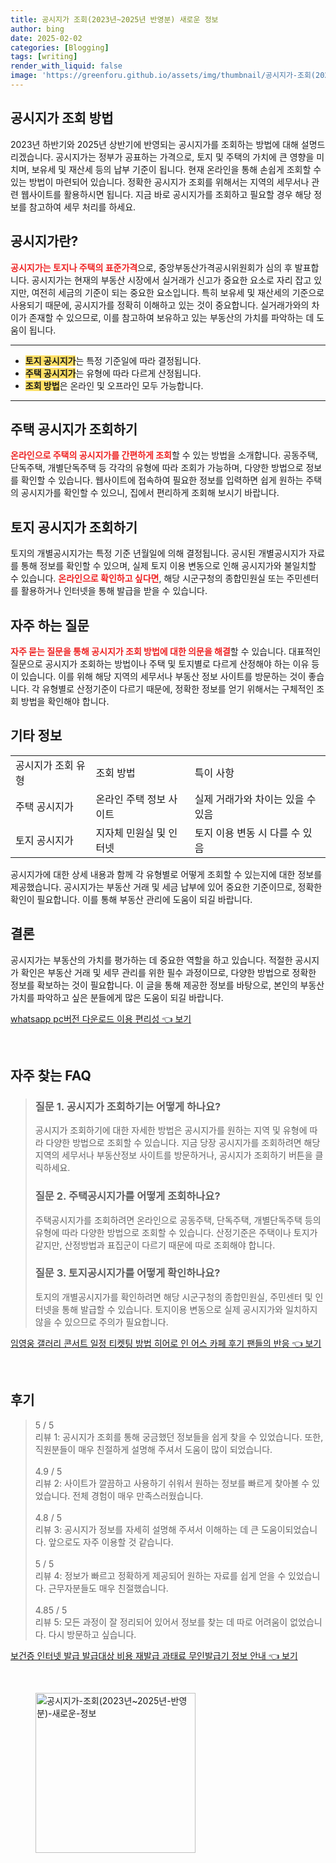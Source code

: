 ```yaml
---
title: 공시지가 조회(2023년~2025년 반영분) 새로운 정보
author: bing
date: 2025-02-02
categories: [Blogging]
tags: [writing]
render_with_liquid: false
image: 'https://greenforu.github.io/assets/img/thumbnail/공시지가-조회(2023년~2025년-반영분)-새로운-정보.webp'
---
```



<h2 id='공시지가_조회_방법'>공시지가 조회 방법</h2>

<p>2023년 하반기와 2025년 상반기에 반영되는 공시지가를 조회하는 방법에 대해 설명드리겠습니다. 공시지가는 정부가 공표하는 가격으로, 토지 및 주택의 가치에 큰 영향을 미치며, 보유세 및 재산세 등의 납부 기준이 됩니다. 현재 온라인을 통해 손쉽게 조회할 수 있는 방법이 마련되어 있습니다. 정확한 공시지가 조회를 위해서는 지역의 세무서나 관련 웹사이트를 활용하시면 됩니다. 지금 바로 공시지가를 조회하고 필요할 경우 해당 정보를 참고하여 세무 처리를 하세요.</p>

<h2 id='공시지가란'>공시지가란?</h2>

<p><b><span style="color: #ee2323;">공시지가는 토지나 주택의 표준가격</span></b>으로, 중앙부동산가격공시위원회가 심의 후 발표합니다. 공시지가는 현재의 부동산 시장에서 실거래가 신고가 중요한 요소로 자리 잡고 있지만, 여전히 세금의 기준이 되는 중요한 요소입니다. 특히 보유세 및 재산세의 기준으로 사용되기 때문에, 공시지가를 정확히 이해하고 있는 것이 중요합니다. 실거래가와의 차이가 존재할 수 있으므로, 이를 참고하여 보유하고 있는 부동산의 가치를 파악하는 데 도움이 됩니다.</p>

<hr />

<ul>
    <li><b><span style="background-color: #ffe066;">토지 공시지가</span></b>는 특정 기준일에 따라 결정됩니다.</li>
    <li><b><span style="background-color: #ffe066;">주택 공시지가</span></b>는 유형에 따라 다르게 산정됩니다.</li>
    <li><b><span style="background-color: #ffe066;">조회 방법</span></b>은 온라인 및 오프라인 모두 가능합니다.</li>
</ul>

<hr />

<h2 id='주택공시지가_조회하기'>주택 공시지가 조회하기</h2>

<p><b><span style="color: #ee2323;">온라인으로 주택의 공시지가를 간편하게 조회</span></b>할 수 있는 방법을 소개합니다. 공동주택, 단독주택, 개별단독주택 등 각각의 유형에 따라 조회가 가능하며, 다양한 방법으로 정보를 확인할 수 있습니다. 웹사이트에 접속하여 필요한 정보를 입력하면 쉽게 원하는 주택의 공시지가를 확인할 수 있으니, 집에서 편리하게 조회해 보시기 바랍니다.</p>

<h2 id='토지공시지가_조회하기'>토지 공시지가 조회하기</h2>

<p>토지의 개별공시지가는 특정 기준 년월일에 의해 결정됩니다. 공시된 개별공시지가 자료를 통해 정보를 확인할 수 있으며, 실제 토지 이용 변동으로 인해 공시지가와 불일치할 수 있습니다. <b><span style="color: #ee2323;">온라인으로 확인하고 싶다면</span></b>, 해당 시군구청의 종합민원실 또는 주민센터를 활용하거나 인터넷을 통해 발급을 받을 수 있습니다.</p>

<h2 id='자주_하는_질문'>자주 하는 질문</h2>

<p><b><span style="color: #ee2323;">자주 묻는 질문을 통해 공시지가 조회 방법에 대한 의문을 해결</span></b>할 수 있습니다. 대표적인 질문으로 공시지가 조회하는 방법이나 주택 및 토지별로 다르게 산정해야 하는 이유 등이 있습니다. 이를 위해 해당 지역의 세무서나 부동산 정보 사이트를 방문하는 것이 좋습니다. 각 유형별로 산정기준이 다르기 때문에, 정확한 정보를 얻기 위해서는 구체적인 조회 방법을 확인해야 합니다.</p>

<h2 id='기타_정보'>기타 정보</h2>

<table>
    <tr>
        <td>공시지가 조회 유형</td>
        <td>조회 방법</td>
        <td>특이 사항</td>
    </tr>
    <tr>
        <td>주택 공시지가</td>
        <td>온라인 주택 정보 사이트</td>
        <td>실제 거래가와 차이는 있을 수 있음</td>
    </tr>
    <tr>
        <td>토지 공시지가</td>
        <td>지자체 민원실 및 인터넷</td>
        <td>토지 이용 변동 시 다를 수 있음</td>
    </tr>
</table>

<p>공시지가에 대한 상세 내용과 함께 각 유형별로 어떻게 조회할 수 있는지에 대한 정보를 제공했습니다. 공시지가는 부동산 거래 및 세금 납부에 있어 중요한 기준이므로, 정확한 확인이 필요합니다. 이를 통해 부동산 관리에 도움이 되길 바랍니다.</p>

<h2 id='결론'>결론</h2>

<p>공시지가는 부동산의 가치를 평가하는 데 중요한 역할을 하고 있습니다. 적절한 공시지가 확인은 부동산 거래 및 세무 관리를 위한 필수 과정이므로, 다양한 방법으로 정확한 정보를 확보하는 것이 필요합니다. 이 글을 통해 제공한 정보를 바탕으로, 본인의 부동산 가치를 파악하고 싶은 분들에게 많은 도움이 되길 바랍니다.</p>


<p><a class="click-button" title="whatsapp pc버전 다운로드 이용 편리성" href="https://greenforu.github.io/posts/whatsapp-pc%EB%B2%84%EC%A0%84-%EB%8B%A4%EC%9A%B4%EB%A1%9C%EB%93%9C-%EC%9D%B4%EC%9A%A9-%ED%8E%B8%EB%A6%AC%EC%84%B1/" rel="dofollow">whatsapp pc버전 다운로드 이용 편리성 👈 보기</a></p><br>
<h2 id='자주_찾는_FAQ'>자주 찾는 FAQ</h2>
<div itemscope="" itemtype="https://schema.org/FAQPage"> 
<blockquote> 
<div itemscope="" itemprop="mainEntity" itemtype="https://schema.org/Question"> 
<h3 itemprop="name">질문 1. 공시지가 조회하기는 어떻게 하나요?</h3> 
<div itemscope="" itemprop="acceptedAnswer" itemtype="https://schema.org/Answer"> 
<span itemprop="text"> 
<p>공시지가 조회하기에 대한 자세한 방법은 공시지가를 원하는 지역 및 유형에 따라 다양한 방법으로 조회할 수 있습니다. 지금 당장 공시지가를 조회하려면 해당 지역의 세무서나 부동산정보 사이트를 방문하거나, 공시지가 조회하기 버튼을 클릭하세요.</p> 
</span> 
</div> 
</div> 

<div itemscope="" itemprop="mainEntity" itemtype="https://schema.org/Question"> 
<h3 itemprop="name">질문 2. 주택공시지가를 어떻게 조회하나요?</h3> 
<div itemscope="" itemprop="acceptedAnswer" itemtype="https://schema.org/Answer"> 
<span itemprop="text"> 
<p>주택공시지가를 조회하려면 온라인으로 공동주택, 단독주택, 개별단독주택 등의 유형에 따라 다양한 방법으로 조회할 수 있습니다. 산정기준은 주택이나 토지가 같지만, 산정방법과 표집군이 다르기 때문에 따로 조회해야 합니다.</p> 
</span> 
</div> 
</div> 

<div itemscope="" itemprop="mainEntity" itemtype="https://schema.org/Question"> 
<h3 itemprop="name">질문 3. 토지공시지가를 어떻게 확인하나요?</h3> 
<div itemscope="" itemprop="acceptedAnswer" itemtype="https://schema.org/Answer"> 
<span itemprop="text"> 
<p>토지의 개별공시지가를 확인하려면 해당 시군구청의 종합민원실, 주민센터 및 인터넷을 통해 발급할 수 있습니다. 토지이용 변동으로 실제 공시지가와 일치하지 않을 수 있으므로 주의가 필요합니다.</p> 
</span> 
</div> 
</div> 
</blockquote> 
</div>
<p><a class="click-button" title="임영웅 갤러리 콘서트 일정 티켓팅 방법 히어로 인 어스 카페 후기 팬들의 반응" href="https://greenforu.github.io/posts/%EC%9E%84%EC%98%81%EC%9B%85-%EA%B0%A4%EB%9F%AC%EB%A6%AC-%EC%BD%98%EC%84%9C%ED%8A%B8-%EC%9D%BC%EC%A0%95-%ED%8B%B0%EC%BC%93%ED%8C%85-%EB%B0%A9%EB%B2%95-%ED%9E%88%EC%96%B4%EB%A1%9C-%EC%9D%B8-%EC%96%B4%EC%8A%A4-%EC%B9%B4%ED%8E%98-%ED%9B%84%EA%B8%B0-%ED%8C%AC%EB%93%A4%EC%9D%98-%EB%B0%98%EC%9D%91/" rel="dofollow">임영웅 갤러리 콘서트 일정 티켓팅 방법 히어로 인 어스 카페 후기 팬들의 반응 👈 보기</a></p><br>
<h2 id='후기'>후기</h2>
<div itemscope itemtype="https://schema.org/Product">
  <blockquote>
  <div itemprop="review" itemscope itemtype="https://schema.org/Review">
      <div itemprop="reviewRating" itemscope itemtype="https://schema.org/Rating"> <span itemprop="ratingValue">5</span> / <span itemprop="bestRating">5</span> </div>
      <span itemprop="reviewBody">리뷰 1: 공시지가 조회를 통해 궁금했던 정보들을 쉽게 찾을 수 있었습니다. 또한, 직원분들이 매우 친절하게 설명해 주셔서 도움이 많이 되었습니다.</span>
  </div>
  <br>
  <div itemprop="review" itemscope itemtype="https://schema.org/Review">
      <div itemprop="reviewRating" itemscope itemtype="https://schema.org/Rating"> <span itemprop="ratingValue">4.9</span> / <span itemprop="bestRating">5</span> </div>
      <span itemprop="reviewBody">리뷰 2: 사이트가 깔끔하고 사용하기 쉬워서 원하는 정보를 빠르게 찾아볼 수 있었습니다. 전체 경험이 매우 만족스러웠습니다.</span>
  </div>
  <br>
  <div itemprop="review" itemscope itemtype="https://schema.org/Review">
      <div itemprop="reviewRating" itemscope itemtype="https://schema.org/Rating"> <span itemprop="ratingValue">4.8</span> / <span itemprop="bestRating">5</span> </div>
      <span itemprop="reviewBody">리뷰 3: 공시지가 정보를 자세히 설명해 주셔서 이해하는 데 큰 도움이되었습니다. 앞으로도 자주 이용할 것 같습니다.</span>
  </div>
  <br>
  <div itemprop="review" itemscope itemtype="https://schema.org/Review">
      <div itemprop="reviewRating" itemscope itemtype="https://schema.org/Rating"> <span itemprop="ratingValue">5</span> / <span itemprop="bestRating">5</span> </div>
      <span itemprop="reviewBody">리뷰 4: 정보가 빠르고 정확하게 제공되어 원하는 자료를 쉽게 얻을 수 있었습니다. 근무자분들도 매우 친절했습니다.</span>
  </div>
  <br>
  <div itemprop="review" itemscope itemtype="https://schema.org/Review">
      <div itemprop="reviewRating" itemscope itemtype="https://schema.org/Rating"> <span itemprop="ratingValue">4.85</span> / <span itemprop="bestRating">5</span> </div>
      <span itemprop="reviewBody">리뷰 5: 모든 과정이 잘 정리되어 있어서 정보를 찾는 데 따로 어려움이 없었습니다. 다시 방문하고 싶습니다.</span>
  </div>
  </blockquote>
</div>
<p><a class="click-button" title="보건증 인터넷 발급 발급대상 비용 재발급 과태료 무인발급기 정보 안내" href="https://greenforu.github.io/posts/%EB%B3%B4%EA%B1%B4%EC%A6%9D-%EC%9D%B8%ED%84%B0%EB%84%B7-%EB%B0%9C%EA%B8%89-%EB%B0%9C%EA%B8%89%EB%8C%80%EC%83%81-%EB%B9%84%EC%9A%A9-%EC%9E%AC%EB%B0%9C%EA%B8%89-%EA%B3%BC%ED%83%9C%EB%A3%8C-%EB%AC%B4%EC%9D%B8%EB%B0%9C%EA%B8%89%EA%B8%B0-%EC%A0%95%EB%B3%B4-%EC%95%88%EB%82%B4/" rel="dofollow">보건증 인터넷 발급 발급대상 비용 재발급 과태료 무인발급기 정보 안내 👈 보기</a></p><br>
<figure class="image"><img src="https://greenforu.github.io/assets/img/thumbnail/공시지가-조회(2023년~2025년-반영분)-새로운-정보.webp" alt="공시지가-조회(2023년~2025년-반영분)-새로운-정보" width="256" height="256"></figure>